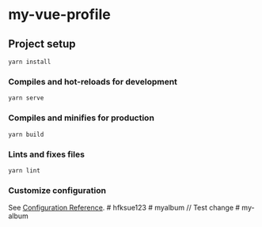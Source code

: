 # my-vue-profile

## Project setup

```
yarn install
```

### Compiles and hot-reloads for development

```
yarn serve
```

### Compiles and minifies for production

```
yarn build
```

### Lints and fixes files

```
yarn lint
```

### Customize configuration

See [Configuration Reference](https://cli.vuejs.org/config/).
#   h f k s u e 1 2 3 
 
 
#   m y a l b u m  
 / /   T e s t   c h a n g e  
 #   m y - a l b u m  
 